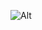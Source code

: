 ![Alt](https://repobeats.axiom.co/api/embed/a470941da30c6852c99e07c1a4a2c95500a2daa1.svg "Repobeats analytics image")

